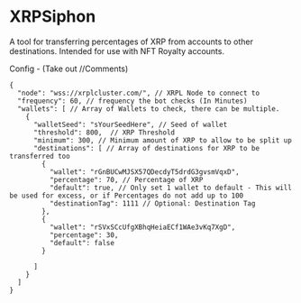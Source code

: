 # XRPSiphon
 A tool for transferring percentages of XRP from accounts to other destinations. Intended for use with NFT Royalty  accounts.

Config - (Take out //Comments)
```
{
  "node": "wss://xrplcluster.com/", // XRPL Node to connect to
  "frequency": 60, // frequency the bot checks (In Minutes)
  "wallets": [ // Array of Wallets to check, there can be multiple.
    {
      "walletSeed": "sYourSeedHere", // Seed of wallet
      "threshold": 800,  // XRP Threshold
      "minimum": 300, // Minimum amount of XRP to allow to be split up
      "destinations": [ // Array of destinations for XRP to be transferred too
        {
          "wallet": "rGnBUCwMJSX57QDecdyT5drdG3gvsmVqxD",
          "percentage": 70, // Percentage of XRP 
          "default": true, // Only set 1 wallet to default - This will be used for excess, or if Percentages do not add up to 100
          "destinationTag": 1111 // Optional: Destination Tag
        },
        {
          "wallet": "rSVxSCcUfgXBhqHeiaECf1WAe3vKq7XgD",
          "percentage": 30,
          "default": false
        }

      ]
    }
  ]
}
```
